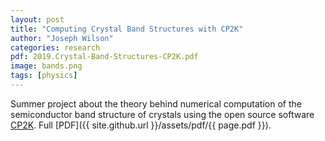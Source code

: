 ```yaml
---
layout: post
title: "Computing Crystal Band Structures with CP2K"
author: "Joseph Wilson"
categories: research
pdf: 2019.Crystal-Band-Structures-CP2K.pdf
image: bands.png
tags: [physics]
---
```


Summer project about the theory behind numerical computation of the semiconductor band structure of crystals using the open source software [CP2K](https://www.cp2k.org/). Full [PDF]({{ site.github.url }}/assets/pdf/{{ page.pdf }}).
